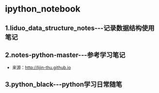 # ipython_notebook

## 1.liduo_data_structure_notes---记录数据结构使用笔记
## 2.notes-python-master---参考学习笔记
- 来源：http://lijin-thu.github.io
## 3.python_black---python学习日常随笔
